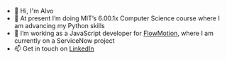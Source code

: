 - 👋 Hi, I'm Alvo
- 🌱 At present I’m doing MIT’s 6.00.1x Computer Science course where I am advancing my Python skills
- 🔭 I’m working as a JavaScript developer for [FlowMotion](https://flow-motion.io/), where I am currently on a ServiceNow project
- 📫 Get in touch on [LinkedIn](https://www.linkedin.com/in/alvo-von-cossel)

<!--
**a1v0/a1v0** is a ✨ _special_ ✨ repository because its `README.md` (this file) appears on your GitHub profile.

Here are some ideas to get you started:

- 🔭 I’m currently working on ...
- 🌱 I’m currently learning ...
- 👯 I’m looking to collaborate on ...
- 🤔 I’m looking for help with ...
- 💬 Ask me about ...
- 📫 How to reach me: ...
- 😄 Pronouns: ...
- ⚡ Fun fact: ...
-->
